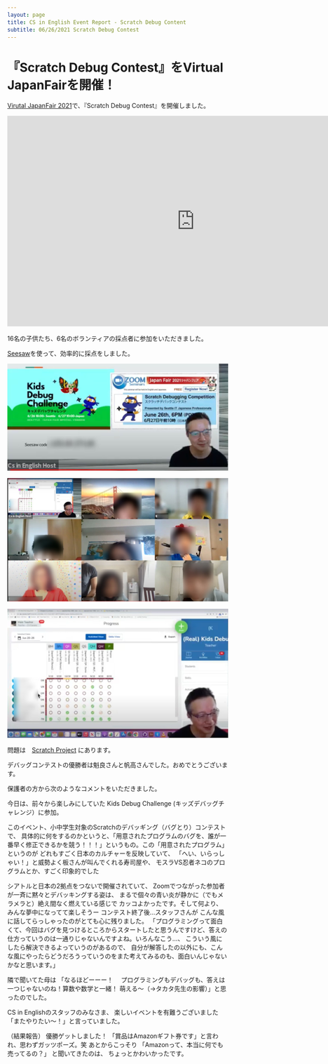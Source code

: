 ```yaml
---
layout: page
title: CS in English Event Report - Scratch Debug Content
subtitle: 06/26/2021 Scratch Debug Contest
---
```

# 『Scratch Debug Contest』をVirtual JapanFairを開催！

[Virutal JapanFair 2021](https://www.japanfairus.org/)で、『Scratch Debug Contest』を開催しました。

<iframe width="853" height="480" src="https://www.youtube.com/embed/1wrplS8EIaA" title="YouTube video player" frameborder="0" allow="accelerometer; autoplay; clipboard-write; encrypted-media; gyroscope; picture-in-picture" allowfullscreen></iframe>

16名の子供たち、6名のボランティアの採点者に参加をいただきました。

[Seesaw](https://web.seesaw.me/)を使って、効率的に採点をしました。

![](/img/2021-06-26/title2.jpeg)

![](/img/2021-06-26/kids.jpeg) 

![](/img/2021-06-26/progress.jpeg)


問題は　[Scratch Project](https://scratch.mit.edu/users/CoderDojoDazaifu/projects/) にあります。

デバッグコンテストの優勝者は魁良さんと帆高さんでした。おめでとうございます。

保護者の方から次のようなコメントをいただきました。

今日は、前々から楽しみにしていた
Kids Debug Challenge (キッズデバッグチャレンジ）に参加。

このイベント、小中学生対象のScratchのデバッギング（バグとり）コンテストで、
具体的に何をするのかというと、「用意されたプログラムのバグを、誰が一番早く修正できるかを競う！！！」というもの。この「用意されたプログラム」というのが
どれもすごく日本のカルチャーを反映していて、
「へい、いらっしゃい！」と威勢よく板さんが叫んでくれる寿司屋や、
モスラVS忍者ネコのプログラムとか、すごく印象的でした

シアトルと日本の2拠点をつないで開催されていて、
Zoomでつながった参加者が一斉に黙々とデバッキングする姿は、
まるで個々の青い炎が静かに（でもメラメラと）絶え間なく燃えている感じで
カッコよかったです。そして何より、みんな夢中になってて楽しそうー
コンテスト終了後…スタッフさんが
こんな風に話してらっしゃったのがとても心に残りました。
「プログラミングって面白くて、今回はバグを見つけるところからスタートしたと思うんですけど、答えの仕方っていうのは一通りじゃないんですよね。いろんなこう…、
こういう風にしたら解決できるよっていうのがあるので、
自分が解答したの以外にも、こんな風にやったらどうだろうっていうのをまた考えてみるのも、面白いんじゃないかなと思います。」

隣で聞いてた母は
「なるほどーーー！　
プログラミングもデバッグも、答えは一つじゃないのね！算数や数学と一緒！
萌える～（→タカタ先生の影響）」と思ったのでした。

CS in Englishのスタッフのみなさま、
楽しいイベントを有難うございました
「またやりたい〜！」と言っていました。

（結果報告）
優勝ゲットしました！
「賞品はAmazonギフト券です」と言われ、思わずガッツポーズ。笑
あとからこっそり
「Amazonって、本当に何でも売ってるの？」
と聞いてきたのは、
ちょっとかわいかったです。